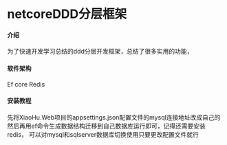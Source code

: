 # netcoreDDD分层框架




#### 介绍
为了快速开发学习总结的ddd分层开发框架，总结了很多实用的功能，

#### 软件架构
Ef core
Redis 

#### 安装教程
先将XiaoHu.Web项目的appsettings.json配置文件的mysql连接地址改成自己的
然后再用ef命令生成数据结构迁移到自己数据库运行即可，记得还需要安装redis，
可以对mysql和sqlserver数据库切换使用只要更改配置文件就行